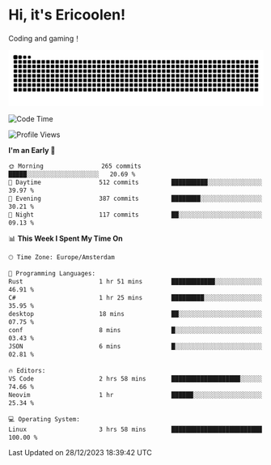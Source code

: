 # Hi, it's Ericoolen!
Coding and gaming！

<picture>
  <source media="(prefers-color-scheme: dark)" srcset="https://raw.githubusercontent.com/Eric-Song-Nop/Eric-Song-Nop/output/github-contribution-grid-snake-dark.svg">
  <source media="(prefers-color-scheme: light)" srcset="https://raw.githubusercontent.com/Eric-Song-Nop/Eric-Song-Nop/output/github-contribution-grid-snake.svg">
  <img alt="github contribution grid snake animation" src="https://raw.githubusercontent.com/Eric-Song-Nop/Eric-Song-Nop/output/github-contribution-grid-snake.svg">
</picture>

<!--START_SECTION:waka-->
![Code Time](http://img.shields.io/badge/Code%20Time-1%2C121%20hrs%2026%20mins-blue)

![Profile Views](http://img.shields.io/badge/Profile%20Views-1-blue)

**I'm an Early 🐤** 

```text
🌞 Morning                265 commits         █████░░░░░░░░░░░░░░░░░░░░   20.69 % 
🌆 Daytime                512 commits         ██████████░░░░░░░░░░░░░░░   39.97 % 
🌃 Evening                387 commits         ████████░░░░░░░░░░░░░░░░░   30.21 % 
🌙 Night                  117 commits         ██░░░░░░░░░░░░░░░░░░░░░░░   09.13 % 
```


📊 **This Week I Spent My Time On** 

```text
🕑︎ Time Zone: Europe/Amsterdam

💬 Programming Languages: 
Rust                     1 hr 51 mins        ████████████░░░░░░░░░░░░░   46.91 % 
C#                       1 hr 25 mins        █████████░░░░░░░░░░░░░░░░   35.95 % 
desktop                  18 mins             ██░░░░░░░░░░░░░░░░░░░░░░░   07.75 % 
conf                     8 mins              █░░░░░░░░░░░░░░░░░░░░░░░░   03.43 % 
JSON                     6 mins              █░░░░░░░░░░░░░░░░░░░░░░░░   02.81 % 

🔥 Editors: 
VS Code                  2 hrs 58 mins       ███████████████████░░░░░░   74.66 % 
Neovim                   1 hr                ██████░░░░░░░░░░░░░░░░░░░   25.34 % 

💻 Operating System: 
Linux                    3 hrs 58 mins       █████████████████████████   100.00 % 
```


 Last Updated on 28/12/2023 18:39:42 UTC
<!--END_SECTION:waka-->
